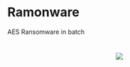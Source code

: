 # Ramonware
AES Ransomware in batch
<h1 align="center"><img src="https://i.imgur.com/FvtFhMB.png"></h1>
